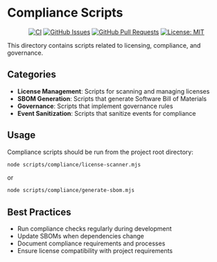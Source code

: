 # Compliance Scripts

<div align="center">

[![CI](https://github.com/cortex-os/cortex-os/actions/workflows/ci.yml/badge.svg)](https://github.com/cortex-os/cortex-os/actions/workflows/ci.yml)
[![GitHub Issues](https://img.shields.io/github/issues/cortex-os/cortex-os)](https://github.com/cortex-os/cortex-os/issues)
[![GitHub Pull Requests](https://img.shields.io/github/issues-pr/cortex-os/cortex-os)](https://github.com/cortex-os/cortex-os/pulls)
[![License: MIT](https://img.shields.io/badge/License-MIT-yellow.svg)](https://opensource.org/licenses/MIT)

</div>

This directory contains scripts related to licensing, compliance, and governance.

## Categories

- **License Management**: Scripts for scanning and managing licenses
- **SBOM Generation**: Scripts that generate Software Bill of Materials
- **Governance**: Scripts that implement governance rules
- **Event Sanitization**: Scripts that sanitize events for compliance

## Usage

Compliance scripts should be run from the project root directory:

```bash
node scripts/compliance/license-scanner.mjs
```

or

```bash
node scripts/compliance/generate-sbom.mjs
```

## Best Practices

- Run compliance checks regularly during development
- Update SBOMs when dependencies change
- Document compliance requirements and processes
- Ensure license compatibility with project requirements
